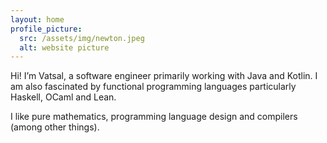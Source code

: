 ```yaml
---
layout: home
profile_picture:
  src: /assets/img/newton.jpeg
  alt: website picture
---
```


<p>
  Hi! I’m Vatsal, a software engineer primarily working with Java and Kotlin. I am also fascinated by functional programming languages particularly Haskell, OCaml and Lean.
</p>

<p>
  I like pure mathematics, programming language design and compilers (among other things).
</p>
